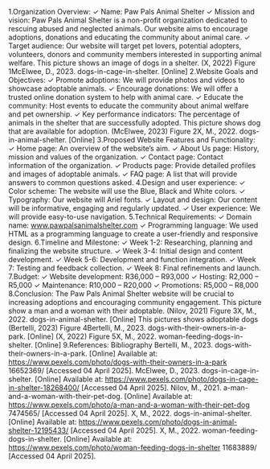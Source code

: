 1.Organization Overview: ✓ Name: Paw Pals Animal Shelter ✓ Mission and vision: Paw Pals Animal Shelter is a non-profit organization dedicated to rescuing abused and neglected animals. Our website aims to encourage adoptions, donations and educating the community about animal care. ✓ Target audience: Our website will target pet lovers, potential adopters, volunteers, donors and community members interested in supporting animal welfare. This picture shows an image of dogs in a shelter. (X, 2022) Figure 1McElwee, D., 2023. dogs-in-cage-in-shelter. [Online] 2.Website Goals and Objectives: ✓ Promote adoptions: We will provide photos and videos to showcase adoptable animals. ✓ Encourage donations: We will offer a trusted online donation system to help with animal care. ✓ Educate the community: Host events to educate the community about animal welfare and pet ownership. ✓ Key performance indicators: The percentage of animals in the shelter that are successfully adopted. This picture shows dog that are available for adoption. (McElwee, 2023) Figure 2X, M., 2022. dogs-in-animal-shelter. [Online] 3.Proposed Website Features and Functionality: ✓ Home page: An overview of the website’s aim. ✓ About Us page: History, mission and values of the organization. ✓ Contact page: Contact information of the organization. ✓ Products page: Provide detailed profiles and images of adoptable animals. ✓ FAQ page: A list that will provide answers to common questions asked. 4.Design and user experience: ✓ Color scheme: The website will use the Blue, Black and White colors. ✓ Typography: Our website will Ariel fonts. ✓ Layout and design: Our content will be informative, engaging and regularly updated. ✓ User experience: We will provide easy-to-use navigation. 5.Technical Requirements: ✓ Domain name: www.pawpalsanimalshelter.com ✓ Programming language: We used HTML as a programming language to create a user-friendly and responsive design. 6.Timeline and Milestone: ✓ Week 1-2: Researching, planning and finalizing the website structure. ✓ Week 3-4: Initial design and content development. ✓ Week 5-6: Development and function integration. ✓ Week 7: Testing and feedback collection. ✓ Week 8: Final refinements and launch. 7.Budget: ✓ Website development: R36,000 – R93,000 ✓ Hosting: R2,000 – R5,000 ✓ Maintenance: R10,000 – R20,000 ✓ Promotions: R5,000 – R8,000 8.Conclusion: The Paw Pals Animal Shelter website will be crucial to increasing adoptions and encouraging community engagement. This picture show a man and a woman with their adoptable. (Nilov, 2021) Figure 3X, M., 2022. dogs-in-animal-shelter. [Online] This pictures shows adoptable dogs (Bertelli, 2023) Figure 4Bertelli, M., 2023. dogs-with-their-owners-in-a-park. [Online]
(X, 2022) Figure 5X, M., 2022. woman-feeding-dogs-in-shelter. [Online] 9.References: Bibliography Bertelli, M., 2023. dogs-with-their-owners-in-a-park. [Online]
Available at: https://www.pexels.com/photo/dogs-with-their-owners-in-a-park 16652369/ [Accessed 04 April 2025]. McElwee, D., 2023. dogs-in-cage-in-shelter. [Online]
Available at: https://www.pexels.com/photo/dogs-in-cage-in-shelter-18268400/ [Accessed 04 April 2025]. Nilov, M., 2021. a-man-and-a-woman-with-their-pet-dog. [Online]
Available at: https://www.pexels.com/photo/a-man-and-a-woman-with-their-pet-dog 7474565/ [Accessed 04 April 2025]. X, M., 2022. dogs-in-animal-shelter. [Online]
Available at: https://www.pexels.com/photo/dogs-in-animal-shelter-12195433/ [Accessed 04 April 2025]. X, M., 2022. woman-feeding-dogs-in-shelter. [Online]
Available at: https://www.pexels.com/photo/woman-feeding-dogs-in-shelter 11683889/ [Accessed 04 April 2025].
